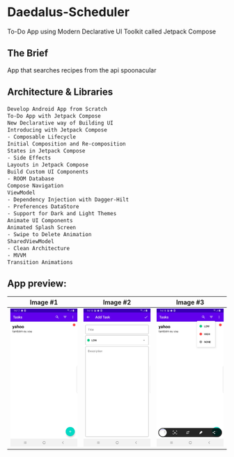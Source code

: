 # Daedalus-Scheduler
To-Do App using Modern Declarative UI Toolkit called Jetpack Compose

## The Brief

App that searches recipes from the api spoonacular


## Architecture & Libraries
    Develop Android App from Scratch
    To-Do App with Jetpack Compose
    New Declarative way of Building UI
    Introducing with Jetpack Compose
    - Composable Lifecycle
    Initial Composition and Re-composition
    States in Jetpack Compose
    - Side Effects
    Layouts in Jetpack Compose
    Build Custom UI Components
    - ROOM Database
    Compose Navigation
    ViewModel
    - Dependency Injection with Dagger-Hilt
    - Preferences DataStore
    - Support for Dark and Light Themes
    Animate UI Components
    Animated Splash Screen
    - Swipe to Delete Animation
    SharedViewModel
    - Clean Architecture
    - MVVM
    Transition Animations

## App preview:




Image #1            |  Image #2             |  Image #3           
:-------------------------:|:----------------------------:|:----------------------------:
<img src="images/Daedalus_Scheduler_1.jpg">    |  <img src="images/Daedalus_Scheduler_2.jpg">     |  <img src="images/Daedalus_Scheduler_3.jpg"> 
